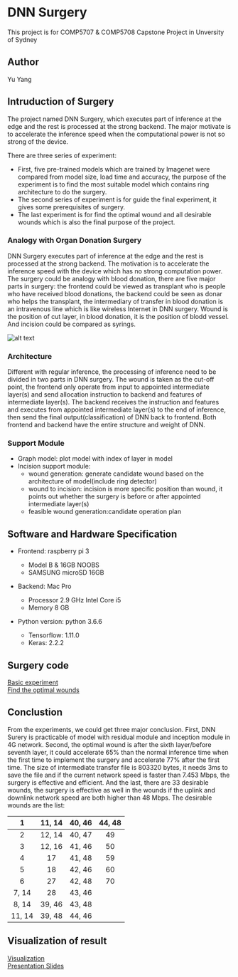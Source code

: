 # DNN Surgery
This project is for COMP5707 & COMP5708 Capstone Project in Unversity of Sydney

## Author
Yu Yang 

## Intruduction of Surgery
The project named DNN Surgery, which executes part of inference at the edge and the rest is processed at the strong backend. The major motivate is to accelerate the inference speed when the computational power is not so strong of the device. 

There are three series of experiment:

* First, five pre-trained models which are trained by Imagenet were compared from model size, load time and accuracy, the purpose of the experiment is to find the most suitable model which contains ring architecture to do the surgery. 
* The second series of experiment is for guide the final experiment, it gives some prerequisites of surgery. 
* The last experiment is for find the optimal wound and all desirable wounds which is also the final purpose of the project.


### Analogy with Organ Donation Surgery

DNN Surgery executes part of inference at the edge and the rest is processed at the strong backend.
The motivation is to accelerate the inference speed with the device which has no strong computation power. The surgery could be analogy with blood donation, there are five major parts in surgery: the frontend could be viewed as transplant who is people who have received blood donations, the backend could be seen as donar who helps the transplant, the intermediary of transfer in blood donation is an intravenous line which is like wireless Internet in DNN surgery. Wound is the position of cut layer, in blood donation, it is the position of blodd vessel. And incision could be compared as syrings. 

![alt text](https://github.com/yangyuchelsea/DNN-surgery/blob/master/surgery_experiment/result/surgery/analog.png)

### Architecture

Different with regular inference, the processing of inference need to be divided in two parts in DNN surgery. The wound is taken as the cut-off point, the frontend only operate from input to appointed intermediate layer(s) and send allocation instruction to backend and features of intermediate layer(s). The backend receives the instruction and features and executes from appointed intermediate layer(s) to the end of inference, then send the final output(classification) of DNN back to frontend. Both frontend and backend have the entire structure and weight of DNN.


### Support Module

* Graph model: plot model with index of layer in model
* Incision support module:
    * wound generation: generate candidate wound based on the architecture of model(include ring detector)
    * wound to incision: incision is more specific position than wound, it points out whether the surgery is before or after appointed intermediate layer(s)
    * feasible wound generation:candidate operation plan

 
## Software and Hardware Specification


* Frontend: raspberry pi 3

   * Model B \& 16GB NOOBS
   * SAMSUNG microSD 16GB


* Backend: Mac Pro

   * Processor 2.9 GHz Intel Core i5
   * Memory 8 GB


* Python version: python 3.6.6

   * Tensorflow: 1.11.0
   * Keras: 2.2.2



## Surgery code
[Basic experiment](https://github.com/yangyuchelsea/DNN-surgery/blob/master/surgery_experiment/code/setup_exp.py)<br/>
[Find the optimal wounds](https://github.com/yangyuchelsea/DNN-surgery/blob/master/surgery_experiment/code/surgery_for_resnet50.py)

## Conclustion

From the experiments, we could get three major conclusion. First, DNN Surery is practicable of model with residual module and inception module in 4G network. Second, the optimal wound is after the sixth layer/before seventh layer, it could accelerate 65\% than the normal inference time when the first time to implement the surgery and accelerate 77\% after the first time. The size of intermediate transfer file is 803320 bytes, it needs 3ms to save the file and if the current network speed is faster than 7.453 Mbps, the surgery is effective and efficient. And the last, there are 33 desirable wounds, the surgery is effective as well in the wounds if the uplink and downlink network speed are both higher than 48 Mbps. The desirable wounds are the list:

|   1  |11, 14|40, 46|44, 48|
|:----:|:----:|:----:|:----:| 
|   2  |12, 14|40, 47|  49  |
|   3  |12, 16|41, 46|  50  |
|   4  |  17  |41, 48|  59  |
|   5  |  18  |42, 46|  60  | 
|   6  |  27  |42, 48|  70  |
| 7, 14|  28  |43, 46|      |
| 8, 14|39, 46|43, 48|      |
|11, 14|39, 48|44, 46|      |
            
   


## Visualization of result
[Visualization](https://github.com/yangyuchelsea/DNN-surgery/blob/master/surgery_experiment/result/surgery/visual.ipynb)<br/>
[Presentation Slides](https://github.com/yangyuchelsea/DNN-surgery/blob/master/Presentation.pdf)



